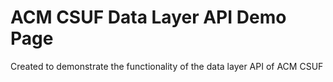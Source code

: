 # ACM CSUF Data Layer API Demo Page

Created to demonstrate the functionality of the data layer API of ACM CSUF
